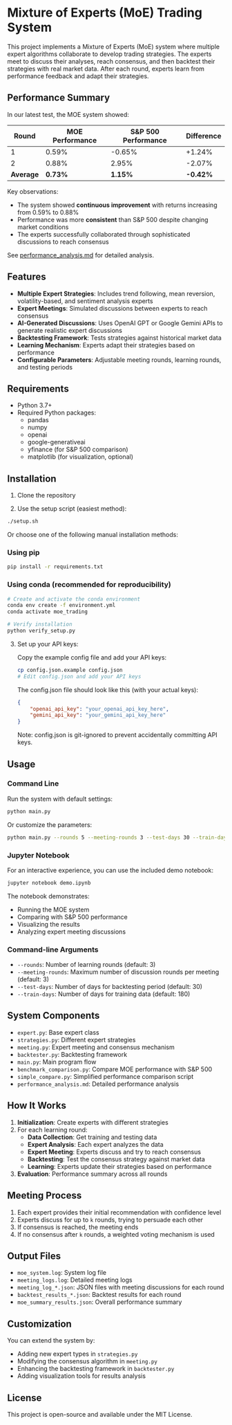 # Mixture of Experts (MoE) Trading System

This project implements a Mixture of Experts (MoE) system where multiple expert algorithms collaborate to develop trading strategies. The experts meet to discuss their analyses, reach consensus, and then backtest their strategies with real market data. After each round, experts learn from performance feedback and adapt their strategies.

## Performance Summary

In our latest test, the MOE system showed:

| Round | MOE Performance | S&P 500 Performance | Difference |
|-------|----------------|---------------------|------------|
| 1     | 0.59%          | -0.65%              | +1.24%     |
| 2     | 0.88%          | 2.95%               | -2.07%     |
| **Average** | **0.73%** | **1.15%**          | **-0.42%** |

Key observations:
- The system showed **continuous improvement** with returns increasing from 0.59% to 0.88%
- Performance was more **consistent** than S&P 500 despite changing market conditions
- The experts successfully collaborated through sophisticated discussions to reach consensus

See [performance_analysis.md](./performance_analysis.md) for detailed analysis.

## Features

- **Multiple Expert Strategies**: Includes trend following, mean reversion, volatility-based, and sentiment analysis experts
- **Expert Meetings**: Simulated discussions between experts to reach consensus
- **AI-Generated Discussions**: Uses OpenAI GPT or Google Gemini APIs to generate realistic expert discussions
- **Backtesting Framework**: Tests strategies against historical market data
- **Learning Mechanism**: Experts adapt their strategies based on performance
- **Configurable Parameters**: Adjustable meeting rounds, learning rounds, and testing periods

## Requirements

- Python 3.7+
- Required Python packages:
  - pandas
  - numpy
  - openai
  - google-generativeai
  - yfinance (for S&P 500 comparison)
  - matplotlib (for visualization, optional)

## Installation

1. Clone the repository

2. Use the setup script (easiest method):

```bash
./setup.sh
```

Or choose one of the following manual installation methods:

### Using pip

```bash
pip install -r requirements.txt
```

### Using conda (recommended for reproducibility)

```bash
# Create and activate the conda environment
conda env create -f environment.yml
conda activate moe_trading

# Verify installation
python verify_setup.py
```

3. Set up your API keys:

   Copy the example config file and add your API keys:
   
   ```bash
   cp config.json.example config.json
   # Edit config.json and add your API keys
   ```
   
   The config.json file should look like this (with your actual keys):
   
   ```json
   {
       "openai_api_key": "your_openai_api_key_here",
       "gemini_api_key": "your_gemini_api_key_here"
   }
   ```
   
   Note: config.json is git-ignored to prevent accidentally committing API keys.

## Usage

### Command Line

Run the system with default settings:

```bash
python main.py
```

Or customize the parameters:

```bash
python main.py --rounds 5 --meeting-rounds 3 --test-days 30 --train-days 180
```

### Jupyter Notebook

For an interactive experience, you can use the included demo notebook:

```bash
jupyter notebook demo.ipynb
```

The notebook demonstrates:
- Running the MOE system
- Comparing with S&P 500 performance
- Visualizing the results
- Analyzing expert meeting discussions

### Command-line Arguments

- `--rounds`: Number of learning rounds (default: 3)
- `--meeting-rounds`: Maximum number of discussion rounds per meeting (default: 3)
- `--test-days`: Number of days for backtesting period (default: 30)
- `--train-days`: Number of days for training data (default: 180)

## System Components

- `expert.py`: Base expert class
- `strategies.py`: Different expert strategies
- `meeting.py`: Expert meeting and consensus mechanism
- `backtester.py`: Backtesting framework
- `main.py`: Main program flow
- `benchmark_comparison.py`: Compare MOE performance with S&P 500
- `simple_compare.py`: Simplified performance comparison script
- `performance_analysis.md`: Detailed performance analysis

## How It Works

1. **Initialization**: Create experts with different strategies
2. For each learning round:
   - **Data Collection**: Get training and testing data
   - **Expert Analysis**: Each expert analyzes the data
   - **Expert Meeting**: Experts discuss and try to reach consensus
   - **Backtesting**: Test the consensus strategy against market data
   - **Learning**: Experts update their strategies based on performance
3. **Evaluation**: Performance summary across all rounds

## Meeting Process

1. Each expert provides their initial recommendation with confidence level
2. Experts discuss for up to `k` rounds, trying to persuade each other
3. If consensus is reached, the meeting ends
4. If no consensus after `k` rounds, a weighted voting mechanism is used

## Output Files

- `moe_system.log`: System log file
- `meeting_logs.log`: Detailed meeting logs
- `meeting_log_*.json`: JSON files with meeting discussions for each round
- `backtest_results_*.json`: Backtest results for each round
- `moe_summary_results.json`: Overall performance summary

## Customization

You can extend the system by:
- Adding new expert types in `strategies.py`
- Modifying the consensus algorithm in `meeting.py`
- Enhancing the backtesting framework in `backtester.py`
- Adding visualization tools for results analysis

## License

This project is open-source and available under the MIT License.